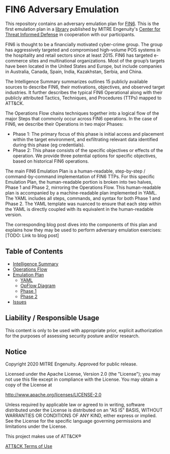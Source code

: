 # FIN6 Adversary Emulation

This repository contains an adversary emulation plan for [FIN6](https://attack.mitre.org/groups/G0037/). This is the first emulation plan in a [library](https://github.com/center-for-threat-informed-defense/adversary_emulation_library) published by MITRE Engenuity's [Center for Threat Informed Defense](https://mitre-engenuity.org/center-for-threat-informed-defense/) in cooperation with our participants.

FIN6 is thought to be a financially motivated cyber-crime group. The group has aggressively targeted and compromised high-volume POS systems in the hospitality and retail sectors since at least 2015. FIN6 has targeted e-commerce sites and multinational organizations. Most of the group’s targets have been located in the United States and Europe, but include companies in Australia, Canada, Spain, India, Kazakhstan, Serbia, and China. 

The Intelligence Summary summarizes outlines 15 publicly available sources to describe FIN6, their motivations, objectives, and observed target industries. It further describes the typical FIN6 Operational along with their publicly attributed Tactics, Techniques, and Procedures (TTPs) mapped to ATT&CK.

The Operations Flow chains techniques together into a logical flow of the major Steps that commonly occur across FIN6 operations. In the case of FIN6, we describe their Operations in two major Phases: 
- Phase 1: The primary focus of this phase is initial access and placement within the target environment, and exfiltrating relevant data identified during this phase (eg credentials).
- Phase 2: This phase consists of the specific objectives or effects of the operation. We provide three potential options for specific objectives, based on historical FIN6 operations.

The main FIN6 Emulation Plan is a human-readable, step-by-step / command-by-command implementation of FIN6 TTPs. For this specific Emulation Plan, the human-readable portion is broken into two halves, Phase 1 and Phase 2, mirroring the Operations Flow. This human-readable plan is accompanied by a machine-readable plan implemented in YAML. The YAML includes all steps, commands, and syntax for both Phase 1 and Phase 2. The YAML template was nuanced to ensure that each step within the YAML is directly coupled with its equivalent in the human-readable version. 

The corresponding blog post dives into the components of this plan and explains how they may be used to perform adversary emulation exercises: [TODO: Link to blog post]

## Table of Contents

* [Intelligence Summary](/fin6/Intelligence_Summary.md)
* [Operations Flow](/fin6/Operations_Flow.md)
* [Emulation Plan](/fin6/Emulation_Plan/README.md)
  - [YAML](/fin6/Emulation_Plan/FIN6.yaml)
  - [OpFlow Diagram](/fin6/Emulation_Plan/OpFlow_Diagram.png)
  - [Phase 1](/fin6/Emulation_Plan/Phase1.md)
  - [Phase 2](/fin6/Emulation_Plan/Phase2.md)
* [Issues](https://github.com/center-for-threat-informed-defense/adversary_emulation_library/issues)

## Liability / Responsible Usage

This content is only to be used with appropriate prior, explicit authorization for the purposes of assessing security posture and/or research.

## Notice

Copyright 2020 MITRE Engenuity. Approved for public release.

Licensed under the Apache License, Version 2.0 (the "License"); you may not use this file except in compliance with the License. You may obtain a copy of the License at

http://www.apache.org/licenses/LICENSE-2.0

Unless required by applicable law or agreed to in writing, software distributed under the License is distributed on an "AS IS" BASIS, WITHOUT WARRANTIES OR CONDITIONS OF ANY KIND, either express or implied. See the License for the specific language governing permissions and limitations under the License.

This project makes use of ATT&CK®

[ATT&CK Terms of Use](https://attack.mitre.org/resources/terms-of-use/)
